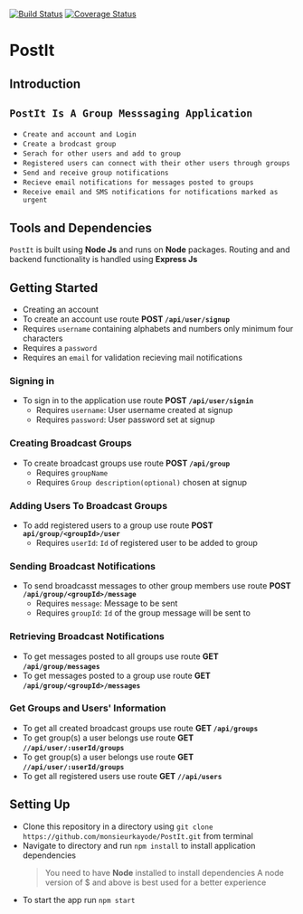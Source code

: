 [![Build Status](https://travis-ci.org/monsieurkayode/PostIt.svg?branch=develop)](https://travis-ci.org/monsieurkayode/PostIt)
[![Coverage Status](https://coveralls.io/repos/github/monsieurkayode/PostIt/badge.svg?branch=develop)](https://coveralls.io/github/monsieurkayode/PostIt?branch=develop)
# PostIt

## Introduction

## `PostIt Is A Group Messsaging Application`
* `Create and account and Login`
* `Create a brodcast group`
* `Serach for other users and add to group`
* `Registered users can connect with their other users through groups`
* `Send and receive group notifications`
* `Recieve email notifications for messages posted to groups`
* `Receive email and SMS notifications for notifications marked as urgent`

## Tools and Dependencies
`PostIt` is built using **Node Js** and runs on **Node** packages. Routing and
and backend functionality is handled using **Express Js**

## Getting Started
* Creating an account
 * To create an account use route **POST `/api/user/signup`**
 * Requires `username` containing alphabets and numbers only minimum four characters
 * Requires a `password`
 * Requires an `email` for validation recieving mail notifications

### Signing in
* To sign in to the application use route **POST `/api/user/signin`**
  * Requires `username`: User username created at signup
  * Requires `password`: User password set at signup

### Creating Broadcast Groups
* To create broadcast groups use route **POST `/api/group`**
  * Requires `groupName`
  * Requires `Group description(optional)` chosen at signup

### Adding Users To Broadcast Groups
* To add registered users to a  group use route **POST `api/group/<groupId>/user`**
  * Requires `userId`: `Id` of registered user to be added to group

### Sending Broadcast Notifications
* To send broadcasst messages to other group members use route **POST `/api/group/<groupId>/message`**
  * Requires `message`: Message to be sent
  * Requires `groupId`: `Id` of the group message will be sent to

### Retrieving Broadcast Notifications
* To get messages posted to all groups use route **GET `/api/group/messages`**
* To get messages posted to a group use route **GET `/api/group/<groupId>/messages`**

### Get Groups and Users' Information
* To get all created broadcast groups use route **GET `/api/groups`**
* To get group(s) a user belongs use route **GET `//api/user/:userId/groups`**
* To get group(s) a user belongs use route **GET `//api/user/:userId/groups`**
* To get all registered users use route **GET `//api/users`**


## Setting Up
* Clone this repository in a directory using `git clone https://github.com/monsieurkayode/PostIt.git`
from terminal
* Navigate to directory and run `npm install` to install application dependencies
  >You need to have **Node** installed to install dependencies
  >A node version of $ and above is best used for a better experience
* To start the app run `npm start`





